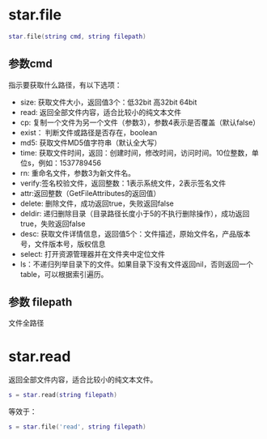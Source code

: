 # star.file
```lua
star.file(string cmd, string filepath)
```

## 参数cmd
指示要获取什么路径，有以下选项：
- size: 获取文件大小，返回值3个：低32bit 高32bit 64bit
- read: 返回全部文件内容，适合比较小的纯文本文件
- cp: 复制一个文件为另一个文件（参数3），参数4表示是否覆盖（默认false）
- exist： 判断文件或路径是否存在，boolean
- md5:  获取文件MD5值字符串（默认全大写）
- time: 获取文件时间，返回：创建时间，修改时间，访问时间。10位整数，单位s，例如：1537789456
- rn: 重命名文件，参数3为新文件名。
- verify:签名校验文件，返回整数：1表示系统文件，2表示签名文件
- attr:返回整数（GetFileAttributes的返回值）
- delete: 删除文件，成功返回true，失败返回false
- deldir: 递归删除目录（目录路径长度小于5的不执行删除操作），成功返回true，失败返回false
- desc: 获取文件详情信息，返回值5个：文件描述，原始文件名，产品版本号，文件版本号，版权信息
- select: 打开资源管理器并在文件夹中定位文件
- ls：不递归列举目录下的文件。如果目录下没有文件返回nil，否则返回一个table，可以根据索引遍历。

## 参数 filepath
文件全路径


# star.read
返回全部文件内容，适合比较小的纯文本文件。
```lua
s = star.read(string filepath)
```
等效于：

```lua
s = star.file('read', string filepath)
```
